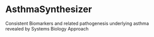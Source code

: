# AsthmaSynthesizer
 Consistent Biomarkers and related pathogenesis underlying asthma revealed by Systems Biology Approach
